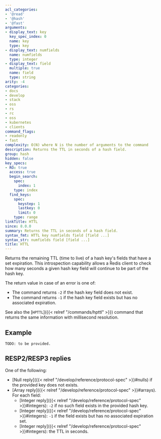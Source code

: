 ```yaml
---
acl_categories:
- '@read'
- '@hash'
- '@fast'
arguments:
- display_text: key
  key_spec_index: 0
  name: key
  type: key
- display_text: numfields
  name: numfields
  type: integer
- display_text: field
  multiple: true
  name: field
  type: string
arity: -4
categories:
- docs
- develop
- stack
- oss
- rs
- rc
- oss
- kubernetes
- clients
command_flags:
- readonly
- fast
complexity: O(N) where N is the number of arguments to the command
description: Returns the TTL in seconds of a hash field.
group: hash
hidden: false
key_specs:
- RO: true
  access: true
  begin_search:
    spec:
      index: 1
    type: index
  find_keys:
    spec:
      keystep: 1
      lastkey: 0
      limit: 0
    type: range
linkTitle: HTTL
since: 8.0.0
summary: Returns the TTL in seconds of a hash field.
syntax_fmt: HTTL key numfields field [field ...]
syntax_str: numfields field [field ...]
title: HTTL
---
```

Returns the remaining TTL (time to live) of a hash key's fields that have a set expiration.
This introspection capability allows a Redis client to check how many seconds a
given hash key field will continue to be part of the hash key.

The return value in case of an error is one of:

* The command returns `-2` if the hash key field does not exist.
* The command returns `-1` if the hash key field exists but has no associated expiration.

See also the [`HPTTL`]({{< relref "/commands/hpttl" >}}) command that returns the same information with millisecond resolution.

## Example

```
TODO: to be provided.
```

## RESP2/RESP3 replies

One of the following:
* [Null reply]({{< relref "/develop/reference/protocol-spec" >}}#nulls) if the provided key does not exists.
* [Array reply]({{< relref "/develop/reference/protocol-spec" >}}#arrays). For each field:
    - [Integer reply]({{< relref "/develop/reference/protocol-spec" >}}#integers): `-2` if no such field exists in the provided hash key.
    - [Integer reply]({{< relref "/develop/reference/protocol-spec" >}}#integers): `-1` if the field exists but has no associated expiration set.
    - [Integer reply]({{< relref "/develop/reference/protocol-spec" >}}#integers): the TTL in seconds.